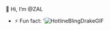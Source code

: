 👋 Hi, I’m @ZAL

- ⚡ Fun fact: '![HotlineBlingDrakeGIF](https://github.com/ZaL-70/ZaL-70/assets/166531286/b684519e-74cb-45cc-be14-d004ae08a1dc)



<!---
ZaL-70/ZaL-70 is a ✨ special ✨ repository because its `README.md` (this file) appears on your GitHub profile.
You can click the Preview link to take a look at your changes.
--->
